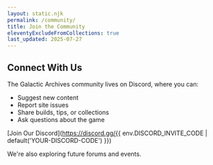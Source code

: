 ```yaml
---
layout: static.njk
permalink: /community/
title: Join the Community
eleventyExcludeFromCollections: true
last_updated: 2025-07-27
---
```


## Connect With Us

The Galactic Archives community lives on Discord, where you can:

- Suggest new content
- Report site issues
- Share builds, tips, or collections
- Ask questions about the game

[Join Our Discord](https://discord.gg/{{ env.DISCORD_INVITE_CODE | default('YOUR-DISCORD-CODE') }})

We're also exploring future forums and events.
